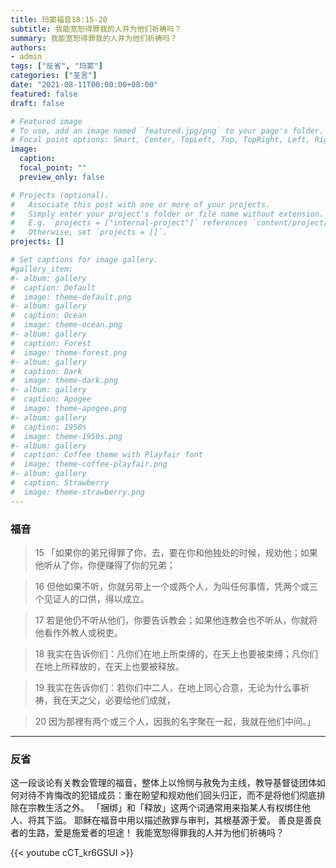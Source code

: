 ```yaml
---
title: 玛窦福音18:15-20
subtitle: 我能宽恕得罪我的人并为他们祈祷吗？
summary: 我能宽恕得罪我的人并为他们祈祷吗？
authors:
- admin
tags: ["反省", "玛窦"]
categories: ["圣言"]
date: "2021-08-11T00:00:00+08:00"
featured: false
draft: false

# Featured image
# To use, add an image named `featured.jpg/png` to your page's folder.
# Focal point options: Smart, Center, TopLeft, Top, TopRight, Left, Right, BottomLeft, Bottom, BottomRight
image:
  caption:
  focal_point: ""
  preview_only: false

# Projects (optional).
#   Associate this post with one or more of your projects.
#   Simply enter your project's folder or file name without extension.
#   E.g. `projects = ["internal-project"]` references `content/project/deep-learning/index.md`.
#   Otherwise, set `projects = []`.
projects: []

# Set captions for image gallery.
#gallery_item:
#- album: gallery
#  caption: Default
#  image: theme-default.png
#- album: gallery
#  caption: Ocean
#  image: theme-ocean.png
#- album: gallery
#  caption: Forest
#  image: theme-forest.png
#- album: gallery
#  caption: Dark
#  image: theme-dark.png
#- album: gallery
#  caption: Apogee
#  image: theme-apogee.png
#- album: gallery
#  caption: 1950s
#  image: theme-1950s.png
#- album: gallery
#  caption: Coffee theme with Playfair font
#  image: theme-coffee-playfair.png
#- album: gallery
#  caption: Strawberry
#  image: theme-strawberry.png
---
```



### 福音
> 15 「如果你的弟兄得罪了你，去，要在你和他独处的时候，规劝他；如果他听从了你，你便赚得了你的兄弟；

> 16 但他如果不听，你就另带上一个或两个人，为叫任何事情，凭两个或三个见证人的口供，得以成立。

> 17 若是他仍不听从他们，你要告诉教会；如果他连教会也不听从，你就将他看作外教人或税吏。

> 18 我实在告诉你们：凡你们在地上所束缚的，在天上也要被束缚；凡你们在地上所释放的，在天上也要被释放。

> 19 我实在告诉你们：若你们中二人，在地上同心合意，无论为什么事祈祷，我在天之父，必要给他们成就，

> 20 因为那裡有两个或三个人，因我的名字聚在一起，我就在他们中间。」

---
### 反省
这一段谈论有关教会管理的福音，整体上以怜悯与赦免为主线，教导基督徒团体如何对待不肯悔改的犯错成员：重在盼望和规劝他们回头归正，而不是将他们彻底排除在宗教生活之外。  「捆绑」和「释放」这两个词通常用来指某人有权绑住他人、将其下监。 耶稣在福音中用以描述赦罪与审判，其根基源于爱。 善良是善良者的生路，爱是施爱者的坦途！ 我能宽恕得罪我的人并为他们祈祷吗？

{{< youtube cCT_kr6GSUI >}}
